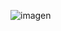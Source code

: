 ![imagen](https://github.com/Ethan04Munoz/cookie-clicker/assets/67711002/fdf69c31-9fa5-4874-8fe1-ded5f5f607f4)
